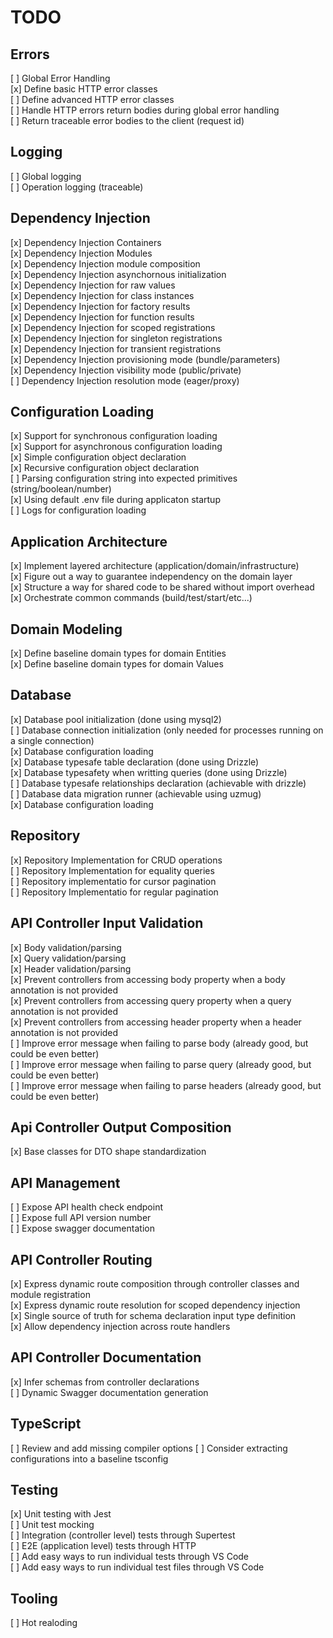 # TODO

## Errors
[ ] Global Error Handling  
[x] Define basic HTTP error classes  
[ ] Define advanced HTTP error classes  
[ ] Handle HTTP errors return bodies during global error handling  
[ ] Return traceable error bodies to the client (request id)  

## Logging
[ ] Global logging  
[ ] Operation logging (traceable)  

## Dependency Injection  
[x] Dependency Injection Containers  
[x] Dependency Injection Modules  
[x] Dependency Injection module composition  
[x] Dependency Injection asynchornous initialization  
[x] Dependency Injection for raw values  
[x] Dependency Injection for class instances  
[x] Dependency Injection for factory results  
[x] Dependency Injection for function results  
[x] Dependency Injection for scoped registrations  
[x] Dependency Injection for singleton registrations  
[x] Dependency Injection for transient registrations  
[x] Dependency Injection provisioning mode (bundle/parameters)  
[x] Dependency Injection visibility mode (public/private)  
[ ] Dependency Injection resolution mode (eager/proxy)  

## Configuration Loading  
[x] Support for synchronous configuration loading  
[x] Support for asynchronous configuration loading  
[x] Simple configuration object declaration  
[x] Recursive configuration object declaration  
[ ] Parsing configuration string into expected primitives (string/boolean/number)  
[x] Using default .env file during applicaton startup  
[ ] Logs for configuration loading  

## Application Architecture
[x] Implement layered architecture (application/domain/infrastructure)  
[x] Figure out a way to guarantee independency on the domain layer  
[x] Structure a way for shared code to be shared without import overhead  
[x] Orchestrate common commands (build/test/start/etc...)  

## Domain Modeling  
[x] Define baseline domain types for domain Entities  
[x] Define baseline domain types for domain Values  

## Database
[x] Database pool initialization (done using mysql2)  
[ ] Database connection initialization (only needed for processes running on a single connection)  
[x] Database configuration loading  
[x] Database typesafe table declaration (done using Drizzle)  
[x] Database typesafety when writting queries (done using Drizzle)  
[ ] Database typesafe relationships declaration (achievable with drizzle)  
[ ] Database data migration runner (achievable using uzmug)  
[x] Database configuration loading   

## Repository  
[x] Repository Implementation for CRUD operations  
[ ] Repository Implementation for equality queries  
[ ] Repository implementatio for cursor pagination  
[ ] Repository Implementatio for regular pagination  

## API Controller Input Validation  
[x] Body validation/parsing  
[x] Query validation/parsing  
[x] Header validation/parsing  
[x] Prevent controllers from accessing body property when a body annotation is not provided  
[x] Prevent controllers from accessing query property when a query annotation is not provided  
[x] Prevent controllers from accessing header property when a header annotation is not provided  
[ ] Improve error message when failing to parse body (already good, but could be even better)  
[ ] Improve error message when failing to parse query (already good, but could be even better)  
[ ] Improve error message when failing to parse headers (already good, but could be even better)  

## Api Controller Output Composition
[x] Base classes for DTO shape standardization  

## API Management
[ ] Expose API health check endpoint  
[ ] Expose full API version number  
[ ] Expose swagger documentation  

## API Controller Routing  
[x] Express dynamic route composition through controller classes and module registration  
[x] Express dynamic route resolution for scoped dependency injection  
[x] Single source of truth for schema declaration input type definition  
[x] Allow dependency injection across  route handlers  

## API Controller Documentation
[x] Infer schemas from controller declarations  
[ ] Dynamic Swagger documentation generation  

## TypeScript
[ ] Review and add missing compiler options
[ ] Consider extracting configurations into a baseline tsconfig

## Testing 
[x] Unit testing with Jest  
[ ] Unit test mocking  
[ ] Integration (controller level) tests through Supertest  
[ ] E2E (application level) tests through HTTP  
[ ] Add easy ways to run individual tests through VS Code  
[ ] Add easy ways to run individual test files through VS Code  

## Tooling
[ ] Hot realoding  
